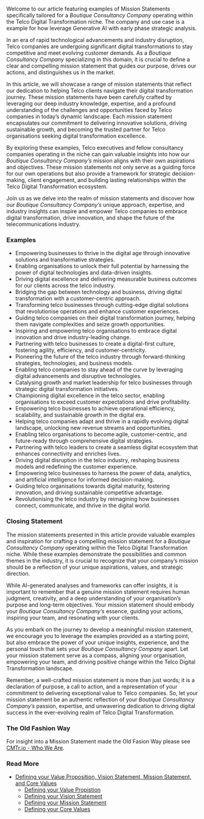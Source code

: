 Welcome to our article featuring examples of Mission Statements specifically tailored for a _Boutique Consultancy Company_ operating within the Telco Digital Transformation niche. The company and use case is a example for how leverage Generative AI with early phase strategic analysis.

In an era of rapid technological advancements and industry disruption, Telco companies are undergoing significant digital transformations to stay competitive and meet evolving customer demands. As a _Boutique Consultancy Company_ specializing in this domain, it is crucial to define a clear and compelling mission statement that guides our purpose, drives our actions, and distinguishes us in the market.

In this article, we will showcase a range of mission statements that reflect our dedication to helping Telco clients navigate their digital transformation journey. These mission statements have been carefully crafted by leveraging our deep industry knowledge, expertise, and a profound understanding of the challenges and opportunities faced by Telco companies in today’s dynamic landscape. Each mission statement encapsulates our commitment to delivering innovative solutions, driving sustainable growth, and becoming the trusted partner for Telco organisations seeking digital transformation excellence.

By exploring these examples, Telco executives and fellow consultancy companies operating in the niche can gain valuable insights into how our _Boutique Consultancy Company’s_ mission aligns with their own aspirations and objectives. These mission statements not only serve as a guiding force for our own operations but also provide a framework for strategic decision-making, client engagement, and building lasting relationships within the Telco Digital Transformation ecosystem.

Join us as we delve into the realm of mission statements and discover how our _Boutique Consultancy Company’s_ unique approach, expertise, and industry insights can inspire and empower Telco companies to embrace digital transformation, drive innovation, and shape the future of the telecommunications industry.

### Examples

* Empowering businesses to thrive in the digital age through innovative solutions and transformative strategies.
* Enabling organisations to unlock their full potential by harnessing the power of digital technologies and data-driven insights.
* Driving digital excellence and delivering measurable business outcomes for our clients across the telco industry.
* Bridging the gap between technology and business, driving digital transformation with a customer-centric approach.
* Transforming telco businesses through cutting-edge digital solutions that revolutionise operations and enhance customer experiences.
* Guiding telco companies on their digital transformation journey, helping them navigate complexities and seize growth opportunities.
* Inspiring and empowering telco organisations to embrace digital innovation and drive industry-leading change.
* Partnering with telco businesses to create a digital-first culture, fostering agility, efficiency, and customer-centricity.
* Pioneering the future of the telco industry through forward-thinking strategies, technologies, and business models.
* Enabling telco companies to stay ahead of the curve by leveraging digital advancements and disruptive technologies.
* Catalysing growth and market leadership for telco businesses through strategic digital transformation initiatives.
* Championing digital excellence in the telco sector, enabling organisations to exceed customer expectations and drive profitability.
* Empowering telco businesses to achieve operational efficiency, scalability, and sustainable growth in the digital era.
* Helping telco companies adapt and thrive in a rapidly evolving digital landscape, unlocking new revenue streams and opportunities.
* Enabling telco organisations to become agile, customer-centric, and future-ready through comprehensive digital strategies.
* Partnering with telco leaders to create a seamless digital ecosystem that enhances connectivity and enriches lives.
* Driving digital disruption in the telco industry, reshaping business models and redefining the customer experience.
* Empowering telco businesses to harness the power of data, analytics, and artificial intelligence for informed decision-making.
* Guiding telco organisations towards digital maturity, fostering innovation, and driving sustainable competitive advantage.
* Revolutionising the telco industry by reimagining how businesses connect, communicate, and thrive in the digital world.


### Closing Statement

The mission statements presented in this article provide valuable examples and inspiration for crafting a compelling mission statement for a _Boutique Consultancy Company_ operating within the Telco Digital Transformation niche. While these examples demonstrate the possibilities and common themes in the industry, it is crucial to recognize that your company’s mission should be a reflection of your unique aspirations, values, and strategic direction.

While AI-generated analyses and frameworks can offer insights, it is important to remember that a genuine mission statement requires human judgment, creativity, and a deep understanding of your organisation’s purpose and long-term objectives. Your mission statement should embody your _Boutique Consultancy Company’s_ essence, guiding your actions, inspiring your team, and resonating with your clients.

As you embark on the journey to develop a meaningful mission statement, we encourage you to leverage the examples provided as a starting point, but also embrace the power of your unique insights, experience, and the personal touch that sets your _Boutique Consultancy Company_ apart. Let your mission statement serve as a compass, aligning your organisation, empowering your team, and driving positive change within the Telco Digital Transformation landscape.

Remember, a well-crafted mission statement is more than just words; it is a declaration of purpose, a call to action, and a representation of your commitment to delivering exceptional value to Telco companies. So, let your mission statement be an authentic reflection of your _Boutique Consultancy Company’s_ passion, expertise, and unwavering dedication to driving digital success in the ever-evolving realm of Telco Digital Transformation.

### The Old Fashion Way
For insight into a Mission Statement made the Old Fasion Way please see [CMTr.io - Who We Are](/about/ourmission.html).

### Read More
* [Defining your Value Proposition, Vision Statement, Mission Statement, and Core Values](/publication/unlocking-digital-success-4.html)
	* [Defining your Value Propistion](/publication/unlocking-digital-success-value-proposition.html)
	* [Defining your Vision Statement](/publication/unlocking-digital-success-vision-statement.html)
	* [Defining your Mission Statement](/publication/unlocking-digital-success-mission-statement.html)
	* [Defining your Core Values](/publication/unlocking-digital-success-core-values.html)